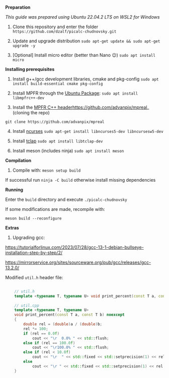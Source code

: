 
**Preparation**

_This guide was prepared using Ubuntu 22.04.2 LTS on WSL2 for Windows_

1. Clone this repository and enter the folder
`https://github.com/dzalf/picalc-chudnovsky.git`

2. Update and upgrade distribution
`sudo apt-get update && sudo apt-get upgrade -y`

2. [Optional] Install micro editor (better than Nano :wink:)
`sudo apt install micro`

**Installing prerequisites**

1. Install g++/gcc development libraries, cmake and pkg-config
`sudo apt install build-essential cmake pkg-config`

2. Install MPFR through the [Ubuntu Package](https://launchpad.net/ubuntu/+source/mpfrc%2B%2B):
`sudo apt install libmpfrc++-dev`

3. Install the [MPFR C++ header]()https://github.com/advanpix/mpreal_ (cloning the repo)
```
git clone https://github.com/advanpix/mpreal
```

4. Install [ncurses](https://en.wikipedia.org/wiki/Ncurses)
`sudo apt-get install libncurses5-dev libncursesw5-dev`

5. Install [tclap](https://launchpad.net/ubuntu/+source/tclap)
`sudo apt install libtclap-dev`

6. Install meson (includes ninja)
`sudo apt install meson`

**Compilation**

1. Compile with: `meson setup build`

If successful run `ninja -C build` otherwise install missing dependencies

**Running**

Enter the `build` directory and execute `./picalc-chudnovsky`

If some modifications are made, recompile with:

`meson build --reconfigure`


**Extras**

1. Upgrading gcc:

https://tutorialforlinux.com/2023/07/28/gcc-13-1-debian-bullseye-installation-step-by-step/2/

https://mirrorservice.org/sites/sourceware.org/pub/gcc/releases/gcc-13.2.0/

Modified `util.h` header file:

```cpp
	
	// util.h
	template <typename T, typename U> void print_percent(const T a, const U b) noexcept;
	
	// util.cpp
	template <typename T, typename U>
	void print_percent(const T a, const T b) noexcept
	{
		double rel = (double)a / (double)b;
		rel *= 100;
		if (rel == 0.0f)
			cout << "\r  0.0% " << std::flush;
		else if (rel == 100.0f)
			cout << "\r100.0% " << std::flush;
		else if (rel < 10.0f)
			cout << "\r  " << std::fixed << std::setprecision(1) << rel << "% " << std::flush;
		else
			cout << "\r " << std::fixed << std::setprecision(1) << rel << "% " << std::flush;
	}

```